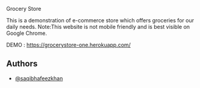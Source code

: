 Grocery Store

This is a demonstration of e-commerce store which offers groceries for our daily needs.
Note:This website is not mobile friendly and is best visible on Google Chrome.

DEMO : https://grocerystore-one.herokuapp.com/


## Authors

- [@saqibhafeezkhan](https://www.github.com/saqibhafeezkhan)

